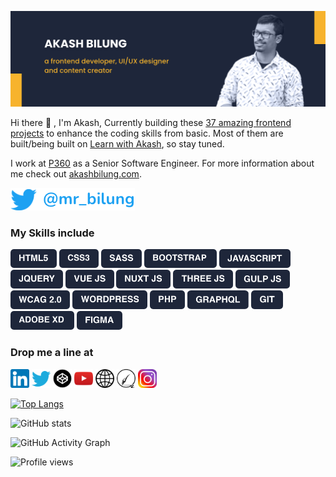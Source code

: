 ![](https://github.com/akash-bilung/akash-bilung/blob/main/akash-bilung-header-banner.png)

Hi there 👋 , I'm Akash, Currently building these [37 amazing frontend projects](https://twitter.com/mr_bilung/status/1484106921544400896) to enhance the coding skills from basic. Most of them are built/being built on [Learn with Akash](https://www.youtube.com/channel/UCKcOH3L5z1zJQIXPQ8kmBqg), so stay tuned.

I work at [P360](https://www.p360.com/) as a Senior Software Engineer. For more information about me check out [akashbilung.com](https://akashbilung.com/).

[![Twitter](https://github.com/akash-bilung/akash-bilung/blob/main/twitter-handle-sm.png)](https://twitter.com/mr_bilung)

### My Skills include
<a target="_blank" rel="noopener noreferrer" href="https://github.com/akash-bilung/akash-bilung/blob/main/tech-stack-sm/html5.png"><img src="https://github.com/akash-bilung/akash-bilung/blob/main/tech-stack-sm/html5.png" height="30"/></a>
<a target="_blank" rel="noopener noreferrer" href="https://github.com/akash-bilung/akash-bilung/blob/main/tech-stack-sm/css3.png"><img src="https://github.com/akash-bilung/akash-bilung/blob/main/tech-stack-sm/css3.png" height="30"/></a>
<a target="_blank" rel="noopener noreferrer" href="https://github.com/akash-bilung/akash-bilung/blob/main/tech-stack-sm/sass.png"><img src="https://github.com/akash-bilung/akash-bilung/blob/main/tech-stack-sm/sass.png" height="30"/></a>
<a target="_blank" rel="noopener noreferrer" href="https://github.com/akash-bilung/akash-bilung/blob/main/tech-stack-sm/bootstrap.png"><img src="https://github.com/akash-bilung/akash-bilung/blob/main/tech-stack-sm/bootstrap.png" height="30"/></a>
<a target="_blank" rel="noopener noreferrer" href="https://github.com/akash-bilung/akash-bilung/blob/main/tech-stack-sm/js.png"><img src="https://github.com/akash-bilung/akash-bilung/blob/main/tech-stack-sm/js.png" height="30"/></a>
<a target="_blank" rel="noopener noreferrer" href="https://github.com/akash-bilung/akash-bilung/blob/main/tech-stack-sm/jquery.png"><img src="https://github.com/akash-bilung/akash-bilung/blob/main/tech-stack-sm/jquery.png" height="30"/></a>
<a target="_blank" rel="noopener noreferrer" href="https://github.com/akash-bilung/akash-bilung/blob/main/tech-stack-sm/vue.png"><img src="https://github.com/akash-bilung/akash-bilung/blob/main/tech-stack-sm/vue.png" height="30"/></a>
<a target="_blank" rel="noopener noreferrer" href="https://github.com/akash-bilung/akash-bilung/blob/main/tech-stack-sm/nuxt.png"><img src="https://github.com/akash-bilung/akash-bilung/blob/main/tech-stack-sm/nuxt.png" height="30"/></a>
<a target="_blank" rel="noopener noreferrer" href="https://github.com/akash-bilung/akash-bilung/blob/main/tech-stack-sm/threejs.png"><img src="https://github.com/akash-bilung/akash-bilung/blob/main/tech-stack-sm/threejs.png" height="30"/></a>
<a target="_blank" rel="noopener noreferrer" href="https://github.com/akash-bilung/akash-bilung/blob/main/tech-stack-sm/gulp.png"><img src="https://github.com/akash-bilung/akash-bilung/blob/main/tech-stack-sm/gulp.png" height="30"/></a>
<a target="_blank" rel="noopener noreferrer" href="https://github.com/akash-bilung/akash-bilung/blob/main/tech-stack-sm/wcag.png"><img src="https://github.com/akash-bilung/akash-bilung/blob/main/tech-stack-sm/wcag.png" height="30"/></a>
<a target="_blank" rel="noopener noreferrer" href="https://github.com/akash-bilung/akash-bilung/blob/main/tech-stack-sm/wordpress.png"><img src="https://github.com/akash-bilung/akash-bilung/blob/main/tech-stack-sm/wordpress.png" height="30"/></a>
<a target="_blank" rel="noopener noreferrer" href="https://github.com/akash-bilung/akash-bilung/blob/main/tech-stack-sm/php.png"><img src="https://github.com/akash-bilung/akash-bilung/blob/main/tech-stack-sm/php.png" height="30"/></a>
<a target="_blank" rel="noopener noreferrer" href="https://github.com/akash-bilung/akash-bilung/blob/main/tech-stack-sm/graphql.png"><img src="https://github.com/akash-bilung/akash-bilung/blob/main/tech-stack-sm/graphql.png" height="30"/></a>
<a target="_blank" rel="noopener noreferrer" href="https://github.com/akash-bilung/akash-bilung/blob/main/tech-stack-sm/git.png"><img src="https://github.com/akash-bilung/akash-bilung/blob/main/tech-stack-sm/git.png" height="30"/></a>
<a target="_blank" rel="noopener noreferrer" href="https://github.com/akash-bilung/akash-bilung/blob/main/tech-stack-sm/adobe%20xd.png"><img src="https://github.com/akash-bilung/akash-bilung/blob/main/tech-stack-sm/adobe%20xd.png" height="30"/></a>
<a target="_blank" rel="noopener noreferrer" href="https://github.com/akash-bilung/akash-bilung/blob/main/tech-stack-sm/figma.png"><img src="https://github.com/akash-bilung/akash-bilung/blob/main/tech-stack-sm/figma.png" height="30"/></a>  

### Drop me a line at
[<img src='https://github.com/akash-bilung/akash-bilung/blob/main/social/small/linkedin.png' alt='linkedin' height='30'>](https://www.linkedin.com/in/akash-bilung/)  [<img src='https://github.com/akash-bilung/akash-bilung/blob/main/social/small/twitter.png' alt='twitter' height='30'>](https://twitter.com/mr_bilung)  [<img src='https://github.com/akash-bilung/akash-bilung/blob/main/social/small/codepen.png' alt='codepen' height='30'>](https://codepen.io/akash_bilung)  [<img src='https://github.com/akash-bilung/akash-bilung/blob/main/social/small/youtube.png' alt='YouTube' height='30'>](https://www.youtube.com/channel/UCKcOH3L5z1zJQIXPQ8kmBqg)  [<img src='https://github.com/akash-bilung/akash-bilung/blob/main/social/small/website.png' alt='website' height='30'>](https://akashbilung.com/)  [<img src='https://github.com/akash-bilung/akash-bilung/blob/main/social/small/blog.png' alt='wordpress' height='30'>](https://kodepundit.com/) [<img src='https://github.com/akash-bilung/akash-bilung/blob/main/social/small/instagram.png' alt='wordpress' height='30'>](https://www.instagram.com/akash_bilung/)


[![Top Langs](https://github-readme-stats.vercel.app/api/top-langs/?username=akash-bilung)](https://github.com/anuraghazra/github-readme-stats)

![GitHub stats](https://github-readme-stats.vercel.app/api?username=akash-bilung&show_icons=true&count_private=true)

![GitHub Activity Graph](https://activity-graph.herokuapp.com/graph?username=akash-bilung)
 
![Profile views](https://gpvc.arturio.dev/akash-bilung)
